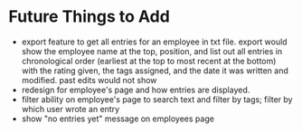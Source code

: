 # Future Things to Add

- export feature to get all entries for an employee in txt file. export would show the employee name at the top, position, and list out all entries in chronological order (earliest at the top to most recent at the bottom) with the rating given, the tags assigned, and the date it was written and modified. past edits would not show
- redesign for employee's page and how entries are displayed.
- filter ability on employee's page to search text and filter by tags; filter by which user wrote an entry
- show "no entries yet" message on employees page
